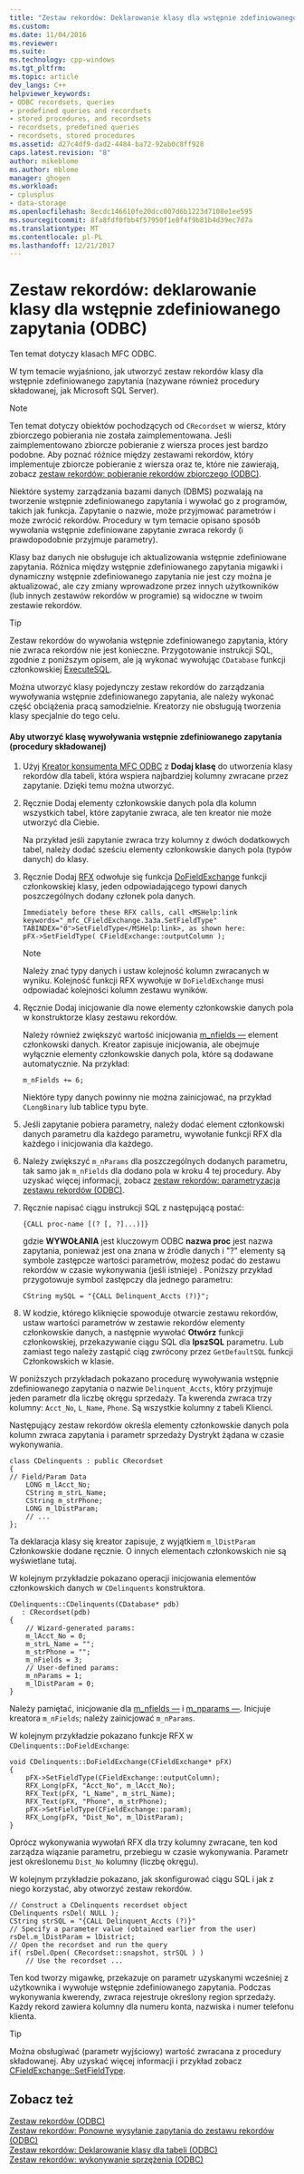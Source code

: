 ```yaml
---
title: "Zestaw rekordów: Deklarowanie klasy dla wstępnie zdefiniowanego zapytania (ODBC) | Dokumentacja firmy Microsoft"
ms.custom: 
ms.date: 11/04/2016
ms.reviewer: 
ms.suite: 
ms.technology: cpp-windows
ms.tgt_pltfrm: 
ms.topic: article
dev_langs: C++
helpviewer_keywords:
- ODBC recordsets, queries
- predefined queries and recordsets
- stored procedures, and recordsets
- recordsets, predefined queries
- recordsets, stored procedures
ms.assetid: d27c4df9-dad2-4484-ba72-92ab0c8ff928
caps.latest.revision: "8"
author: mikeblome
ms.author: mblome
manager: ghogen
ms.workload:
- cplusplus
- data-storage
ms.openlocfilehash: 8ecdc146610fe20dcc007d6b1223d7108e1ee595
ms.sourcegitcommit: 8fa8fdf0fbb4f57950f1e8f4f9b81b4d39ec7d7a
ms.translationtype: MT
ms.contentlocale: pl-PL
ms.lasthandoff: 12/21/2017
---
```

# <a name="recordset-declaring-a-class-for-a-predefined-query-odbc"></a>Zestaw rekordów: deklarowanie klasy dla wstępnie zdefiniowanego zapytania (ODBC)
Ten temat dotyczy klasach MFC ODBC.  
  
 W tym temacie wyjaśniono, jak utworzyć zestaw rekordów klasy dla wstępnie zdefiniowanego zapytania (nazywane również procedury składowanej, jak Microsoft SQL Server).  
  
> [!NOTE]
>  Ten temat dotyczy obiektów pochodzących od `CRecordset` w wiersz, który zbiorczego pobierania nie została zaimplementowana. Jeśli zaimplementowano zbiorcze pobieranie z wiersza proces jest bardzo podobne. Aby poznać różnice między zestawami rekordów, który implementuje zbiorcze pobieranie z wiersza oraz te, które nie zawierają, zobacz [zestaw rekordów: pobieranie rekordów zbiorczego (ODBC)](../../data/odbc/recordset-fetching-records-in-bulk-odbc.md).  
  
 Niektóre systemy zarządzania bazami danych (DBMS) pozwalają na tworzenie wstępnie zdefiniowanego zapytania i wywołać go z programów, takich jak funkcja. Zapytanie o nazwie, może przyjmować parametrów i może zwrócić rekordów. Procedury w tym temacie opisano sposób wywołania wstępnie zdefiniowane zapytanie zwraca rekordy (i prawdopodobnie przyjmuje parametry).  
  
 Klasy baz danych nie obsługuje ich aktualizowania wstępnie zdefiniowane zapytania. Różnica między wstępnie zdefiniowanego zapytania migawki i dynamiczny wstępnie zdefiniowanego zapytania nie jest czy można je aktualizować, ale czy zmiany wprowadzone przez innych użytkowników (lub innych zestawów rekordów w programie) są widoczne w twoim zestawie rekordów.  
  
> [!TIP]
>  Zestaw rekordów do wywołania wstępnie zdefiniowanego zapytania, który nie zwraca rekordów nie jest konieczne. Przygotowanie instrukcji SQL, zgodnie z poniższym opisem, ale ją wykonać wywołując `CDatabase` funkcji członkowskiej [ExecuteSQL](../../mfc/reference/cdatabase-class.md#executesql).  
  
 Można utworzyć klasy pojedynczy zestaw rekordów do zarządzania wywoływania wstępnie zdefiniowanego zapytania, ale należy wykonać część obciążenia pracą samodzielnie. Kreatorzy nie obsługują tworzenia klasy specjalnie do tego celu.  
  
#### <a name="to-create-a-class-for-calling-a-predefined-query-stored-procedure"></a>Aby utworzyć klasę wywoływania wstępnie zdefiniowanego zapytania (procedury składowanej)  
  
1.  Użyj [Kreator konsumenta MFC ODBC](../../mfc/reference/adding-an-mfc-odbc-consumer.md) z **Dodaj klasę** do utworzenia klasy rekordów dla tabeli, która wspiera najbardziej kolumny zwracane przez zapytanie. Dzięki temu można utworzyć.  
  
2.  Ręcznie Dodaj elementy członkowskie danych pola dla kolumn wszystkich tabel, które zapytanie zwraca, ale ten kreator nie może utworzyć dla Ciebie.  
  
     Na przykład jeśli zapytanie zwraca trzy kolumny z dwóch dodatkowych tabel, należy dodać sześciu elementy członkowskie danych pola (typów danych) do klasy.  
  
3.  Ręcznie Dodaj [RFX](../../data/odbc/record-field-exchange-rfx.md) odwołuje się funkcja [DoFieldExchange](../../mfc/reference/crecordset-class.md#dofieldexchange) funkcji członkowskiej klasy, jeden odpowiadającego typowi danych poszczególnych dodany członek pola danych.  
  
    ```  
    Immediately before these RFX calls, call <MSHelp:link keywords="_mfc_CFieldExchange.3a3a.SetFieldType" TABINDEX="0">SetFieldType</MSHelp:link>, as shown here:   
    pFX->SetFieldType( CFieldExchange::outputColumn );  
    ```  
  
    > [!NOTE]
    >  Należy znać typy danych i ustaw kolejność kolumn zwracanych w wyniku. Kolejność funkcji RFX wywołuje w `DoFieldExchange` musi odpowiadać kolejności kolumn zestawu wyników.  
  
4.  Ręcznie Dodaj inicjowanie dla nowe elementy członkowskie danych pola w konstruktorze klasy zestawu rekordów.  
  
     Należy również zwiększyć wartość inicjowania [m_nfields —](../../mfc/reference/crecordset-class.md#m_nfields) element członkowski danych. Kreator zapisuje inicjowania, ale obejmuje wyłącznie elementy członkowskie danych pola, które są dodawane automatycznie. Na przykład:  
  
    ```  
    m_nFields += 6;  
    ```  
  
     Niektóre typy danych powinny nie można zainicjować, na przykład `CLongBinary` lub tablice typu byte.  
  
5.  Jeśli zapytanie pobiera parametry, należy dodać element członkowski danych parametru dla każdego parametru, wywołanie funkcji RFX dla każdego i inicjowania dla każdego.  
  
6.  Należy zwiększyć `m_nParams` dla poszczególnych dodanych parametru, tak samo jak `m_nFields` dla dodano pola w kroku 4 tej procedury. Aby uzyskać więcej informacji, zobacz [zestaw rekordów: parametryzacja zestawu rekordów (ODBC)](../../data/odbc/recordset-parameterizing-a-recordset-odbc.md).  
  
7.  Ręcznie napisać ciągu instrukcji SQL z następującą postać:  
  
    ```  
    {CALL proc-name [(? [, ?]...)]}  
    ```  
  
     gdzie **WYWOŁANIA** jest kluczowym ODBC **nazwa proc** jest nazwa zapytania, ponieważ jest ona znana w źródle danych i "?" elementy są symbole zastępcze wartości parametrów, możesz podać do zestawu rekordów w czasie wykonywania (jeśli istnieje) . Poniższy przykład przygotowuje symbol zastępczy dla jednego parametru:  
  
    ```  
    CString mySQL = "{CALL Delinquent_Accts (?)}";  
    ```  
  
8.  W kodzie, którego kliknięcie spowoduje otwarcie zestawu rekordów, ustaw wartości parametrów w zestawie rekordów elementy członkowskie danych, a następnie wywołać **Otwórz** funkcji członkowskiej, przekazywanie ciągu SQL dla **lpszSQL** parametru. Lub zamiast tego należy zastąpić ciąg zwrócony przez `GetDefaultSQL` funkcji Członkowskich w klasie.  
  
 W poniższych przykładach pokazano procedurę wywoływania wstępnie zdefiniowanego zapytania o nazwie `Delinquent_Accts`, który przyjmuje jeden parametr dla liczbę okręgu sprzedaży. Ta kwerenda zwraca trzy kolumny: `Acct_No`, `L_Name`, `Phone`. Są wszystkie kolumny z tabeli Klienci.  
  
 Następujący zestaw rekordów określa elementy członkowskie danych pola kolumn zwraca zapytania i parametr sprzedaży Dystrykt żądana w czasie wykonywania.  
  
```  
class CDelinquents : public CRecordset  
{  
// Field/Param Data  
    LONG m_lAcct_No;  
    CString m_strL_Name;  
    CString m_strPhone;  
    LONG m_lDistParam;  
    // ...  
};  
```  
  
 Ta deklaracja klasy się kreator zapisuje, z wyjątkiem `m_lDistParam` Członkowskie dodane ręcznie. O innych elementach członkowskich nie są wyświetlane tutaj.  
  
 W kolejnym przykładzie pokazano operacji inicjowania elementów członkowskich danych w `CDelinquents` konstruktora.  
  
```  
CDelinquents::CDelinquents(CDatabase* pdb)  
   : CRecordset(pdb)  
{  
    // Wizard-generated params:  
    m_lAcct_No = 0;  
    m_strL_Name = "";  
    m_strPhone = "";  
    m_nFields = 3;  
    // User-defined params:  
    m_nParams = 1;  
    m_lDistParam = 0;  
}  
```  
  
 Należy pamiętać, inicjowanie dla [m_nfields —](../../mfc/reference/crecordset-class.md#m_nfields) i [m_nparams —](../../mfc/reference/crecordset-class.md#m_nparams). Inicjuje kreatora `m_nFields`; należy zainicjować `m_nParams`.  
  
 W kolejnym przykładzie pokazano funkcje RFX w `CDelinquents::DoFieldExchange`:  
  
```  
void CDelinquents::DoFieldExchange(CFieldExchange* pFX)  
{  
    pFX->SetFieldType(CFieldExchange::outputColumn);  
    RFX_Long(pFX, "Acct_No", m_lAcct_No);  
    RFX_Text(pFX, "L_Name", m_strL_Name);  
    RFX_Text(pFX, "Phone", m_strPhone);  
    pFX->SetFieldType(CFieldExchange::param);  
    RFX_Long(pFX, "Dist_No", m_lDistParam);  
}  
```  
  
 Oprócz wykonywania wywołań RFX dla trzy kolumny zwracane, ten kod zarządza wiązanie parametru, przebiegu w czasie wykonywania. Parametr jest określonemu `Dist_No` kolumny (liczbę okręgu).  
  
 W kolejnym przykładzie pokazano, jak skonfigurować ciągu SQL i jak z niego korzystać, aby otworzyć zestaw rekordów.  
  
```  
// Construct a CDelinquents recordset object  
CDelinquents rsDel( NULL );  
CString strSQL = "{CALL Delinquent_Accts (?)}"  
// Specify a parameter value (obtained earlier from the user)  
rsDel.m_lDistParam = lDistrict;  
// Open the recordset and run the query  
if( rsDel.Open( CRecordset::snapshot, strSQL ) )  
    // Use the recordset ...  
```  
  
 Ten kod tworzy migawkę, przekazuje on parametr uzyskanymi wcześniej z użytkownika i wywołuje wstępnie zdefiniowanego zapytania. Podczas wykonywania kwerendy, zwraca rejestruje określony region sprzedaży. Każdy rekord zawiera kolumny dla numeru konta, nazwiska i numer telefonu klienta.  
  
> [!TIP]
>  Można obsługiwać (parametr wyjściowy) wartość zwracana z procedury składowanej. Aby uzyskać więcej informacji i przykład zobacz [CFieldExchange::SetFieldType](../../mfc/reference/cfieldexchange-class.md#setfieldtype).  
  
## <a name="see-also"></a>Zobacz też  
 [Zestaw rekordów (ODBC)](../../data/odbc/recordset-odbc.md)   
 [Zestaw rekordów: Ponowne wysyłanie zapytania do zestawu rekordów (ODBC)](../../data/odbc/recordset-requerying-a-recordset-odbc.md)   
 [Zestaw rekordów: Deklarowanie klasy dla tabeli (ODBC)](../../data/odbc/recordset-declaring-a-class-for-a-table-odbc.md)   
 [Zestaw rekordów: wykonywanie sprzężenia (ODBC)](../../data/odbc/recordset-performing-a-join-odbc.md)